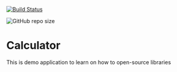 [![Build Status](https://travis-ci.com/elgendyLanes/Calculator.svg?branch=master)](https://travis-ci.com/elgendyLanes/Calculator)

![GitHub repo size](https://img.shields.io/github/repo-size/elgendyLanes/Calculator.svg)

# Calculator
This is demo application to learn on how to open-source libraries
